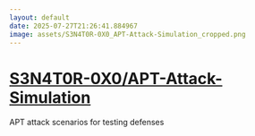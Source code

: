 ```yaml
---
layout: default
date: 2025-07-27T21:26:41.884967
image: assets/S3N4T0R-0X0_APT-Attack-Simulation_cropped.png
---
```


# [S3N4T0R-0X0/APT-Attack-Simulation](https://github.com/S3N4T0R-0X0/APT-Attack-Simulation)

APT attack scenarios for testing defenses
